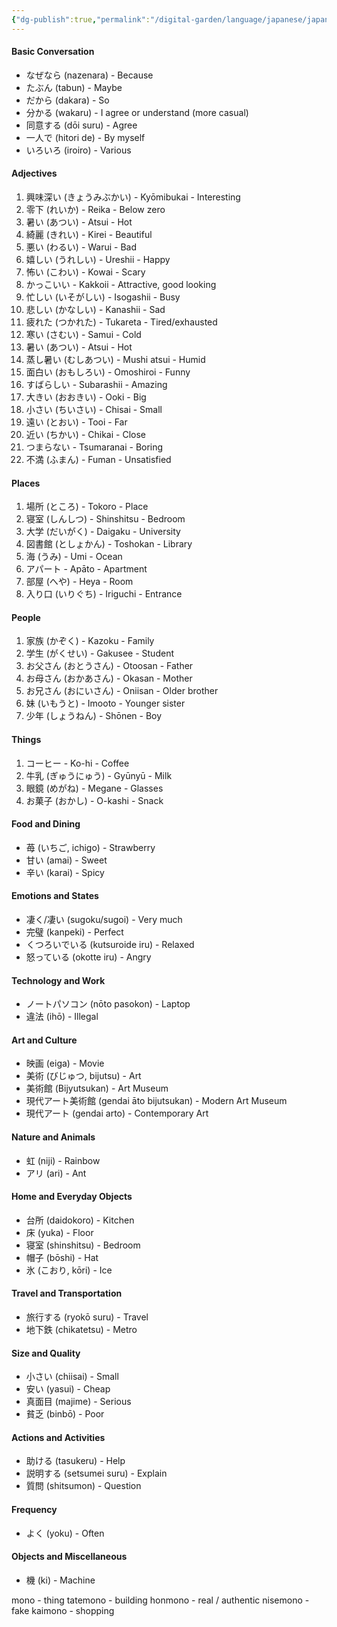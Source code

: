 ```yaml
---
{"dg-publish":true,"permalink":"/digital-garden/language/japanese/japanese-vocab/","updated":"2023-12-08T18:34:03.276-07:00"}
---
```


#### Basic Conversation

- なぜなら (nazenara) - Because
- たぶん (tabun) - Maybe
- だから (dakara) - So
- 分かる (wakaru) - I agree or understand (more casual)
- 同意する (dōi suru) - Agree
- 一人で (hitori de) - By myself
- いろいろ (iroiro) - Various

#### Adjectives

1. 興味深い (きょうみぶかい) - Kyōmibukai - Interesting
2. 零下 (れいか) - Reika - Below zero
3. 暑い (あつい) - Atsui - Hot
4. 綺麗 (きれい) - Kirei - Beautiful
5. 悪い (わるい) - Warui - Bad
6. 嬉しい (うれしい) - Ureshii - Happy
7. 怖い (こわい) - Kowai - Scary
8. かっこいい - Kakkoii - Attractive, good looking
9. 忙しい (いそがしい) - Isogashii - Busy
10. 悲しい (かなしい) - Kanashii - Sad
11. 疲れた (つかれた) - Tukareta - Tired/exhausted
12. 寒い (さむい) - Samui - Cold
13. 暑い (あつい) - Atsui - Hot
14. 蒸し暑い (むしあつい) - Mushi atsui - Humid
15. 面白い (おもしろい) - Omoshiroi - Funny
16. すばらしい - Subarashii - Amazing
17. 大きい (おおきい) - Ooki - Big
18. 小さい (ちいさい) - Chisai - Small
19. 遠い (とおい) - Tooi - Far
20. 近い (ちかい) - Chikai - Close
21. つまらない - Tsumaranai - Boring
22. 不満 (ふまん) - Fuman - Unsatisfied

#### Places

1. 場所 (ところ) - Tokoro - Place
2. 寝室 (しんしつ) - Shinshitsu - Bedroom
3. 大学 (だいがく) - Daigaku - University
4. 図書館 (としょかん) - Toshokan - Library
5. 海 (うみ) - Umi - Ocean
6. アパート - Apāto - Apartment
7. 部屋 (へや) - Heya - Room
8. 入り口 (いりぐち) - Iriguchi - Entrance

#### People

1. 家族 (かぞく) - Kazoku - Family
2. 学生 (がくせい) - Gakusee - Student
3. お父さん (おとうさん) - Otoosan - Father
4. お母さん (おかあさん) - Okasan - Mother
5. お兄さん (おにいさん) - Oniisan - Older brother
6. 妹 (いもうと) - Imooto - Younger sister
7. 少年 (しょうねん) - Shōnen - Boy

#### Things

1. コーヒー - Ko-hi - Coffee
2. 牛乳 (ぎゅうにゅう) - Gyūnyū - Milk
3. 眼鏡 (めがね) - Megane - Glasses
4. お菓子 (おかし) - O-kashi - Snack
#### Food and Dining

- 苺 (いちご, ichigo) - Strawberry
- 甘い (amai) - Sweet
- 辛い (karai) - Spicy

#### Emotions and States

- 凄く/凄い (sugoku/sugoi) - Very much
- 完璧 (kanpeki) - Perfect
- くつろいでいる (kutsuroide iru) - Relaxed
- 怒っている (okotte iru) - Angry

#### Technology and Work

- ノートパソコン (nōto pasokon) - Laptop
- 違法 (ihō) - Illegal

#### Art and Culture

- 映画 (eiga) - Movie
- 美術 (びじゅつ, bijutsu) - Art
- 美術館 (Bijyutsukan) - Art Museum
- 現代アート美術館 (gendai āto bijutsukan) - Modern Art Museum
- 現代アート (gendai arto) - Contemporary Art

#### Nature and Animals

- 虹 (niji) - Rainbow
- アリ (ari) - Ant

#### Home and Everyday Objects

- 台所 (daidokoro) - Kitchen
- 床 (yuka) - Floor
- 寝室 (shinshitsu) - Bedroom
- 帽子 (bōshi) - Hat
- 氷 (こおり, kōri) - Ice

#### Travel and Transportation

- 旅行する (ryokō suru) - Travel
- 地下鉄 (chikatetsu) - Metro

#### Size and Quality

- 小さい (chiisai) - Small
- 安い (yasui) - Cheap
- 真面目 (majime) - Serious
- 貧乏 (binbō) - Poor

#### Actions and Activities

- 助ける (tasukeru) - Help
- 説明する (setsumei suru) - Explain
- 質問 (shitsumon) - Question

#### Frequency

- よく (yoku) - Often

#### Objects and Miscellaneous

- 機 (ki) - Machine


mono - thing
tatemono - building
honmono - real / authentic
nisemono - fake
kaimono - shopping 

